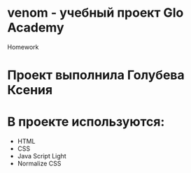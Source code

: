 # venom - учебный проект Glo Academy
Homework 
# Проект выполнила Голубева Ксения
# В проекте используются:
- HTML
- CSS
- Java Script Light
- Normalize CSS
